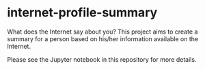 # internet-profile-summary
What does the Internet say about you? This project aims to create a summary for a person based on his/her information available on the Internet.

Please see the Jupyter notebook in this repository for more details.
